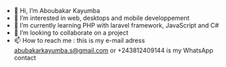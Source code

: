 - 👋 Hi, I’m Aboubakar Kayumba
- 👀 I’m interested in web, desktops and mobile developpement 
- 🌱 I’m currently learning PHP with laravel framework, JavaScript and C#
- 💞️ I’m looking to collaborate on a project
- 📫 How to reach me : this is my e-mail adress abubakarkayumba.s@gmail.com or +243812409144 is my WhatsApp contact

<!---
TreeH3/TreeH3 is a ✨ special ✨ repository because its `README.md` (this file) appears on your GitHub profile.
You can click the Preview link to take a look at your changes.
--->
